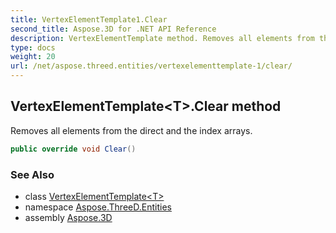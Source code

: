 ```yaml
---
title: VertexElementTemplate1.Clear
second_title: Aspose.3D for .NET API Reference
description: VertexElementTemplate method. Removes all elements from the direct and the index arrays
type: docs
weight: 20
url: /net/aspose.threed.entities/vertexelementtemplate-1/clear/
---
```

## VertexElementTemplate&lt;T&gt;.Clear method

Removes all elements from the direct and the index arrays.

```csharp
public override void Clear()
```

### See Also

* class [VertexElementTemplate&lt;T&gt;](../)
* namespace [Aspose.ThreeD.Entities](../../vertexelementtemplate-1/)
* assembly [Aspose.3D](../../../)


